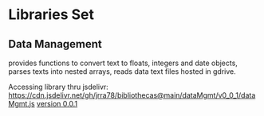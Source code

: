 # Libraries Set

## Data Management
provides functions to convert text to floats, integers and date objects, parses texts into nested arrays, reads data text files hosted in gdrive.

Accessing library thru jsdelivr:
https://cdn.jsdelivr.net/gh/jrra78/bibliothecas@main/dataMgmt/v0_0_1/dataMgmt.js
[version 0.0.1](https://cdn.jsdelivr.net/gh/jrra78/bibliothecas@main/dataMgmt/v0_0_1/dataMgmt.js)

